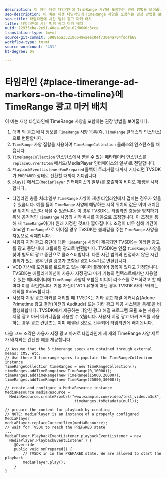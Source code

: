 ```yaml
---
description: 이 예는 재생 타임라인에 TimeRange 사양을 포함하는 권장 방법을 보여줍니다.
seo-description: 이 예는 재생 타임라인에 TimeRange 사양을 포함하는 권장 방법을 보여줍니다.
seo-title: 타임라인에 시간 범위 광고 마커 배치
title: 타임라인에 시간 범위 광고 마커 배치
uuid: 12935eba-2e91-40ea-a60e-02d0060c3cce
translation-type: tm+mt
source-git-commit: 5908e5a3521966496aeec0ef730e4a704fddfb68
workflow-type: tm+mt
source-wordcount: '431'
ht-degree: 0%

---
```



# 타임라인 {#place-timerange-ad-markers-on-the-timeline}에 TimeRange 광고 마커 배치

이 예는 재생 타임라인에 TimeRange 사양을 포함하는 권장 방법을 보여줍니다.

1. 대역 외 광고 배치 정보를 `TimeRange` 사양 목록(즉, `TimeRange` 클래스의 인스턴스)으로 변환합니다.
1. `TimeRange` 사양 집합을 사용하여 `TimeRangeCollection` 클래스의 인스턴스를 채웁니다.
1. `TimeRangeCollection` 인스턴스에서 얻을 수 있는 메타데이터 인스턴스를 `replaceCurrentItem` 메서드(MediaPlayer 인터페이스의 일부)로 전달합니다.
1. `PlaybackEventListener#onPrepared` 콜백이 트리거될 때까지 기다리면 TVSDK가 `PREPARED` 상태로 전환할 때까지 기다립니다.
1. `play()` 메서드(`MediaPlayer` 인터페이스의 일부)를 호출하여 비디오 재생을 시작합니다.

* 타임라인 충돌 처리:일부 `TimeRange` 사양이 재생 타임라인에서 겹치는 경우가 있을 수 있습니다. 예를 들어 `TimeRange` 사양에 해당하는 시작 위치의 값은 이미 배치된 끝 위치의 값보다 작을 수 있습니다. 이 경우 TVSDK는 타임라인 충돌을 방지하기 위해 공격적인 `TimeRange` 사양의 시작 위치를 자동으로 조정합니다. 이 조정을 통해 새 `TimeRange`이(가) 원래 지정한 것보다 짧아집니다. 조정이 너무 심해 기간이 0ms인 `TimeRange`으로 이어질 경우 TVSDK는 불쾌감을 주는 `TimeRange` 사양을 자동으로 삭제합니다.
* 사용자 지정 광고 중단에 대한 `TimeRange` 사양이 제공되면 TVSDK는 이러한 광고를 광고 중단 내에 그룹화된 광고로 변환합니다. TVSDK는 인접 `TimeRange` 사양을 찾아 별도의 광고 중단으로 클러스터합니다. 다른 시간 범위와 인접하지 않은 시간 범위가 있는 경우 단일 광고가 포함된 광고 나누기로 변환됩니다.
* VOD 자산에 포인트를 로드하고 있는 미디어 플레이어 항목이 있다고 가정합니다. TVSDK는 애플리케이션이 사용자 지정 광고 마커 기능의 컨텍스트에서만 사용할 수 있는 메타데이터에 `TimeRange` 사양이 포함된 미디어 리소스를 로드하려고 할 때마다 이를 확인합니다. 기본 자산이 VOD 유형이 아닌 경우 TVSDK 라이브러리는 예외를 throw합니다.
* 사용자 지정 광고 마커를 처리할 때 TVSDK는 기타 광고 해결 메커니즘(Adobe Primetime 광고 결정(이전의 Auditude) 또는 기타 광고 제공 시스템을 통해)을 비활성화합니다. TVSDK에서 제공하는 다양한 광고 해결 프로그램 모듈 또는 사용자 지정 광고 마커 메커니즘을 사용할 수 있습니다. 사용자 지정 광고 마커 API를 사용하는 경우 광고 컨텐츠는 이미 해결된 것으로 간주되어 타임라인에 배치됩니다.

다음 코드 조각은 사용자 지정 광고 마커로 타임라인에 세 개의 TimeRange 사양 세트가 배치되는 간단한 예를 제공합니다.

```java>
// Assume that the 3 timerange specs are obtained through external means: CMS, etc. 
// Use these 3 timerange specs to populate the TimeRangeCollection instance 
TimeRangeCollection timeRanges = new TimeRangeCollection();  
timeRanges.addTimeRange(new TimeRange(0,10000)); 
timeRanges.addTimeRange(new TimeRange(15000,20000)); 
timeRanges.addTimeRange(new TimeRange(25000,30000)); 
 
// create and configure a MediaResource instance 
MediaResource mediaResource =  
  MediaResource.createFromUrl("www.example.com/video/test_video.m3u8",  
                               timeRanges.toMetadata(null)); 
 
// prepare the content for playback by creating 
// NOTE: mediaPlayer is an instance of a properly configured MediaPlayer  
mediaPlayer.replaceCurrentItem(mediaResource); 
// wait for TVSDK to reach the PREPARED state 
... 
MediaPlayer.PlaybackEventListener playbackEventListener = new 
  MediaPlayer.PlaybackEventListener() { 
    @Override 
    public void onPrepared() { 
        // TVSDK in in the PREPARED state. We are allowed to start the playback  
        mediaPlayer.play(); 
    } 
} 
```

